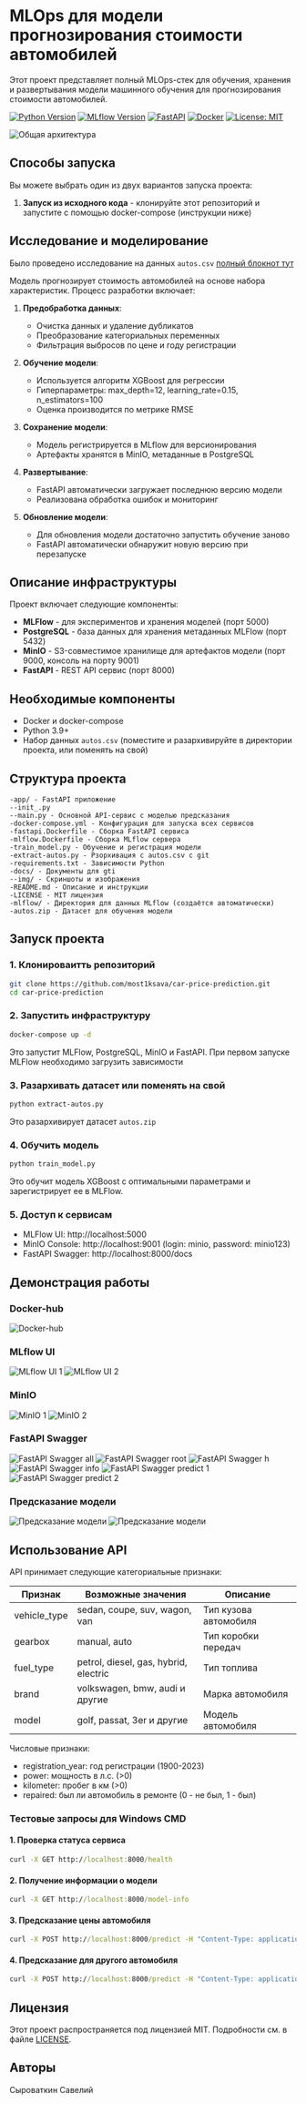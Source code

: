 # MLOps для модели прогнозирования стоимости автомобилей

Этот проект представляет полный MLOps-стек для обучения, хранения и развертывания модели машинного обучения для прогнозирования стоимости автомобилей.

[![Python Version](https://img.shields.io/badge/python-3.9-blue.svg)](https://www.python.org/downloads/release/python-390/)
[![MLflow Version](https://img.shields.io/badge/MLflow-2.11.0-blue.svg)](https://mlflow.org/)
[![FastAPI](https://img.shields.io/badge/FastAPI-0.104.1-green.svg)](https://fastapi.tiangolo.com/)
[![Docker](https://img.shields.io/badge/Docker-ready-blue.svg)](https://www.docker.com/)
[![License: MIT](https://img.shields.io/badge/License-MIT-yellow.svg)](https://opensource.org/licenses/MIT)

![Общая архитектура](docs/img/architecture.png)

## Способы запуска

Вы можете выбрать один из двух вариантов запуска проекта:

1. **Запуск из исходного кода** - клонируйте этот репозиторий и запустите с помощью docker-compose (инструкции ниже)

## Исследование и моделирование

Было проведено исследование на данных `autos.csv` [полный блокнот тут](Data_Science_car_price_regressor.ipynb)

Модель прогнозирует стоимость автомобилей на основе набора характеристик. Процесс разработки включает:

1. **Предобработка данных**:
   - Очистка данных и удаление дубликатов
   - Преобразование категориальных переменных
   - Фильтрация выбросов по цене и году регистрации

2. **Обучение модели**:
   - Используется алгоритм XGBoost для регрессии
   - Гиперпараметры: max_depth=12, learning_rate=0.15, n_estimators=100
   - Оценка производится по метрике RMSE 

3. **Сохранение модели**:
   - Модель регистрируется в MLflow для версионирования
   - Артефакты хранятся в MinIO, метаданные в PostgreSQL

4. **Развертывание**:
   - FastAPI автоматически загружает последнюю версию модели
   - Реализована обработка ошибок и мониторинг

5. **Обновление модели**:
   - Для обновления модели достаточно запустить обучение заново
   - FastAPI автоматически обнаружит новую версию при перезапуске

## Описание инфраструктуры

Проект включает следующие компоненты:

- **MLFlow** - для экспериментов и хранения моделей (порт 5000)
- **PostgreSQL** - база данных для хранения метаданных MLFlow (порт 5432)
- **MinIO** - S3-совместимое хранилище для артефактов модели (порт 9000, консоль на порту 9001)
- **FastAPI** - REST API сервис (порт 8000)

## Необходимые компоненты

- Docker и docker-compose
- Python 3.9+
- Набор данных `autos.csv` (поместите и разархивируйте в директории проекта, или поменять на свой)

## Структура проекта

```
-app/ - FastAPI приложение
--init_.py
--main.py - Основной API-сервис с моделью предсказания
-docker-compose.yml - Конфигурация для запуска всех сервисов
-fastapi.Dockerfile - Сборка FastAPI сервиса
-mlflow.Dockerfile - Сборка MLflow сервера
-train_model.py - Обучение и регистрация модели
-extract-autos.py - Рзорхивация с autos.csv с git
-requirements.txt - Зависимости Python
-docs/ - Документы для gti
--img/ - Скриншоты и изображения
-README.md - Описание и инструкции
-LICENSE - MIT лицензия
-mlflow/ - Директория для данных MLflow (создаётся автоматически)
-autos.zip - Датасет для обучения модели
```

## Запуск проекта

### 1. Клонироваитть репозиторий

```bash
git clone https://github.com/most1ksava/car-price-prediction.git
cd car-price-prediction
```

### 2. Запустить инфраструктуру

```bash
docker-compose up -d
```
Это запустит MLFlow, PostgreSQL, MinIO и FastAPI.
При первом запуске MLFlow необходимо загрузить зависимости

### 3. Разархивать датасет или поменять на свой

```bash
python extract-autos.py
```
Это разархивирует датасет `autos.zip`

### 4. Обучить модель

```bash
python train_model.py
```

Это обучит модель XGBoost с оптимальными параметрами и зарегистрирует ее в MLFlow.

### 5. Доступ к сервисам

- MLFlow UI: http://localhost:5000
- MinIO Console: http://localhost:9001 (login: minio, password: minio123)
- FastAPI Swagger: http://localhost:8000/docs

## Демонстрация работы

### Docker-hub
![Docker-hub](docs/img/docker-hub-new.png)

### MLflow UI
![MLflow UI 1](docs/img/mlflow-ui-1.png)
![MLflow UI 2](docs/img/mlflow-ui-2.png)

### MinIO
![MinIO 1](docs/img/minio-1.png)
![MinIO 2](docs/img/minio-2.png)

### FastAPI Swagger
![FastAPI Swagger all](docs/img/fastapi-swagger-all.png)
![FastAPI Swagger root](docs/img/fastapi-swagger-root.png)
![FastAPI Swagger h](docs/img/fastapi-swagger-h.png)
![FastAPI Swagger info](docs/img/fastapi-swagger-info.png)
![FastAPI Swagger predict 1](docs/img/fastapi-swagger-predict-1.png)
![FastAPI Swagger predict 2](docs/img/fastapi-swagger-predict-2.png)

### Предсказание модели
![Предсказание модели](docs/img/model-prediction-1.png)
![Предсказание модели](docs/img/model-prediction-2.png)

## Использование API

API принимает следующие категориальные признаки:

| Признак | Возможные значения | Описание |
|---------|-------------------|----------|
| vehicle_type | sedan, coupe, suv, wagon, van | Тип кузова автомобиля |
| gearbox | manual, auto | Тип коробки передач |
| fuel_type | petrol, diesel, gas, hybrid, electric | Тип топлива |
| brand | volkswagen, bmw, audi и другие | Марка автомобиля |
| model | golf, passat, 3er и другие | Модель автомобиля |

Числовые признаки:
- registration_year: год регистрации (1900-2023)
- power: мощность в л.с. (>0)
- kilometer: пробег в км (>0)
- repaired: был ли автомобиль в ремонте (0 - не был, 1 - был)

### Тестовые запросы для Windows CMD

#### 1. Проверка статуса сервиса

```cmd
curl -X GET http://localhost:8000/health
```

#### 2. Получение информации о модели

```cmd
curl -X GET http://localhost:8000/model-info
```

#### 3. Предсказание цены автомобиля

```cmd
curl -X POST http://localhost:8000/predict -H "Content-Type: application/json" -d "{\"vehicle_type\": \"sedan\", \"registration_year\": 2010, \"gearbox\": \"auto\", \"power\": 150, \"model\": \"golf\", \"kilometer\": 80000, \"fuel_type\": \"petrol\", \"brand\": \"volkswagen\", \"repaired\": 0}"
```

#### 4. Предсказание для другого автомобиля

```cmd
curl -X POST http://localhost:8000/predict -H "Content-Type: application/json" -d "{\"vehicle_type\": \"suv\", \"registration_year\": 2015, \"gearbox\": \"auto\", \"power\": 200, \"model\": \"x5\", \"kilometer\": 50000, \"fuel_type\": \"diesel\", \"brand\": \"bmw\", \"repaired\": 0}"
```


## Лицензия

Этот проект распространяется под лицензией MIT. Подробности см. в файле [LICENSE](LICENSE).

## Авторы

Сыроваткин Савелий
